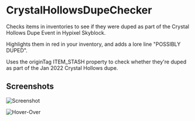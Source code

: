 # CrystalHollowsDupeChecker
Checks items in inventories to see if they were duped as part of the Crystal Hollows Dupe Event in Hypixel Skyblock.


Highlights them in red in your inventory, and adds a lore line "POSSIBLY DUPED".

Uses the originTag ITEM_STASH property to check whether they're duped as part of the Jan 2022 Crystal Hollows dupe.

## Screenshots

![Screenshot](https://thom.club/BZKpQ9U.png)

![Hover-Over](https://thom.club/4ruEHMY.png)
